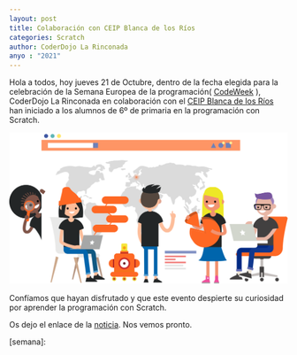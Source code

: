 ```yaml
---
layout: post
title: Colaboración con CEIP Blanca de los Ríos
categories: Scratch
author: CoderDojo La Rinconada
anyo : "2021"
---
```


Hola a todos, hoy jueves 21 de Octubre, dentro de la fecha elegida para la celebración de la Semana Europea de la programación( <a href = "https://codeweek.eu/" target="blank">CodeWeek</a> ), CoderDojo La Rinconada en colaboración con el <a href = "https://blogsaverroes.juntadeandalucia.es/ceipblancadelosrios/" target="blank">CEIP Blanca de los Ríos</a> han iniciado a los alumnos de 6º de primaria en la programación con Scratch.<br> 

<span style="display:block;text-align:center"><a href = "https://codeweek.eu/" target="blank">![codeweek]</a></span>



Confíamos que hayan disfrutado y que este evento despierte su curiosidad por aprender la programación con Scratch.

Os dejo el enlace de la <a href = "https://blogsaverroes.juntadeandalucia.es/ceipblancadelosrios/educacion-primaria/ed-primaria-3o-ciclo/e-p-3o-ciclo-noticias/" target="blank">noticia</a>. Nos vemos pronto.



[codeweek]:/images/codeweek.svg
[semana]:<a href = "https://codeweek.eu/" target="blank"></a>


